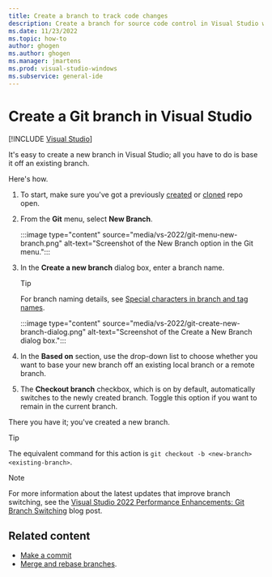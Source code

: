 ```yaml
---
title: Create a branch to track code changes
description: Create a branch for source code control in Visual Studio with Git based off an existing branch for your project or solution.
ms.date: 11/23/2022
ms.topic: how-to
author: ghogen
ms.author: ghogen
ms.manager: jmartens
ms.prod: visual-studio-windows
ms.subservice: general-ide
---
```

# Create a Git branch in Visual Studio

 [!INCLUDE [Visual Studio](~/includes/applies-to-version/vs-windows-only.md)]

It's easy to create a new branch in Visual Studio; all you have to do is base it off an existing branch.

Here's how.

1. To start, make sure you've got a previously [created](git-create-repository.md) or [cloned](git-clone-repository.md) repo open.

1. From the **Git** menu, select **New Branch**.

    :::image type="content" source="media/vs-2022/git-menu-new-branch.png" alt-text="Screenshot of the New Branch option in the Git menu.":::

1. In the **Create a new branch** dialog box, enter a branch name.

    > [!TIP]
    > For branch naming details, see [Special characters in branch and tag names](https://docs.github.com/get-started/using-git/dealing-with-special-characters-in-branch-and-tag-names).

    :::image type="content" source="media/vs-2022/git-create-new-branch-dialog.png" alt-text="Screenshot of the Create a New Branch dialog box.":::

1. In the **Based on** section, use the drop-down list to choose whether you want to base your new branch off an existing local branch or a remote branch.

1. The **Checkout branch** checkbox, which is on by default, automatically switches to the newly created branch. Toggle this option if you want to remain in the current branch.

There you have it; you've created a new branch.

> [!TIP]
> The equivalent command for this action is `git checkout -b <new-branch> <existing-branch>`.

> [!NOTE]
> For more information about the latest updates that improve branch switching, see the [Visual Studio 2022 Performance Enhancements: Git Branch Switching](https://devblogs.microsoft.com/visualstudio/vs2022-performance-enhancements-git-branch-switching/) blog post.

## Related content

- [Make a commit](git-make-commit.md) 
- [Merge and rebase branches](git-manage-repository.md#merge-and-rebase-branches).
